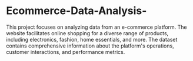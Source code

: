 # Ecommerce-Data-Analysis-
This project focuses on analyzing data from an e-commerce platform. The website facilitates online shopping for a diverse range of products, including electronics, fashion, home essentials, and more. The dataset contains comprehensive information about the platform's operations, customer interactions, and performance metrics.
